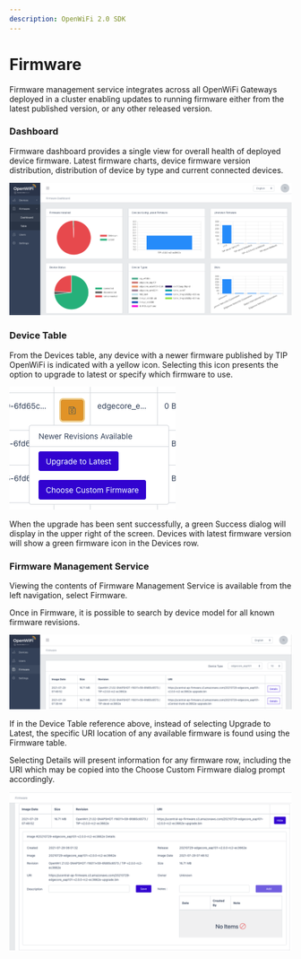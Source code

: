 ```yaml
---
description: OpenWiFi 2.0 SDK
---
```


# Firmware

Firmware management service integrates across all OpenWiFi Gateways deployed in a cluster enabling updates to running firmware either from the latest published version, or any other released version. 

### Dashboard

Firmware dashboard provides a single view for overall health of deployed device firmware. Latest firmware charts, device  firmware version distribution, distribution of device by type and current connected devices.

![](../.gitbook/assets/screen-shot-2021-07-30-at-12.12.02-am.png)

### Device Table

From the Devices table, any device with a newer firmware published by TIP OpenWiFi is indicated with a yellow icon. Selecting this icon presents the option to upgrade to latest or specify which firmware to use. 

![](../.gitbook/assets/screen-shot-2021-07-29-at-4.36.31-pm.png)

When the upgrade has been sent successfully, a green Success dialog will display in the upper right of the screen. Devices with latest firmware version will show a green firmware icon in the Devices row. 

### Firmware Management Service

Viewing the contents of Firmware Management Service is available from the left navigation, select Firmware. 

Once in Firmware, it is possible to search by device model for all known firmware revisions. 

![Firmware Management Service](../.gitbook/assets/screen-shot-2021-07-29-at-4.43.57-pm.png)

If in the Device Table reference above,  instead of selecting Upgrade to Latest, the specific URI location of any available firmware is found using the Firmware table. 

Selecting Details will present information for any firmware row, including the URI which may be copied into the Choose Custom Firmware dialog prompt accordingly. 

![Firmware Entry Details](../.gitbook/assets/screen-shot-2021-07-29-at-4.46.01-pm.png)

